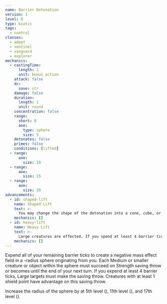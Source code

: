 ```yaml
---
name: Barrier Detonation
version: 1
level: 0
type: biotic
tags:
  - control
classes:
  - adept
  - sentinel
  - vanguard
  - explorer
mechanics:
  - castingTime:
      length: 1
      unit: bonus_action
    attack: false
    dc:
      save: str
    damage: false
    duration:
      length: 1
      unit: round
    concentration: false
    range:
      short: 0
      aoe:
        type: sphere
        size: 5
    detonates: false
    primes: false
    conditions: [lifted]
  - range:
      aoe:
        size: 10
  - range:
      aoe:
        size: 15
  - range:
      aoe:
        size: 20
advancements:
  - id: shaped-lift
    name: Shaped Lift
    text: >-
      You may change the shape of the detonation into a cone, cube, or cylinder. You may also shape it into a line, if you do, the line is twice as long as the sphere's radius and <me-distance length="5" /> wide.
    mechanics: []
  - id: heavy-lift
    name: Heavy Lift
    text: >-
      Large creatures are effected. If you spend at least 4 barrier ticks, Huge creatures must make the saving throw.
    mechanics: []
---
```

Expend all of your remaining barrier ticks to create a negative mass effect field in a <me-distance length="5" adj/>-radius sphere originating from you.
Each Medium or smaller creature or object within the sphere must succeed on Strength saving throw or becomes
<me-condition id="lifted"/> until the end of your next turn. If you expend at least 4 barrier ticks, Large targets must make
the saving throw. Creatures with at least 1 shield point have advantage on this saving throw.

Increase the radius of the sphere by <me-distance length="5" /> at 5th level (<me-distance length="10" abbr/>), 11th level (<me-distance length="15" abbr/>), and 17th level (<me-distance length="20" abbr/>).
